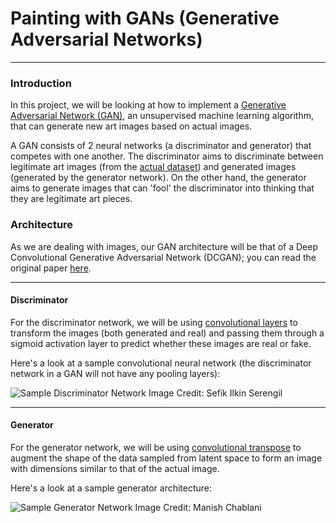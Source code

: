 # Painting with GANs (Generative Adversarial Networks)

---

### Introduction
In this project, we will be looking at how to implement a [Generative Adversarial Network (GAN)](https://en.wikipedia.org/wiki/Generative_adversarial_network), an unsupervised machine learning algorithm, that can generate new art images based on actual images. 

A GAN consists of 2 neural networks (a discriminator and generator) that competes with one another. The discriminator aims to discriminate between legitimate art images (from the [actual dataset](https://www.kaggle.com/thedownhill/art-images-drawings-painting-sculpture-engraving)) and generated images (generated by the generator network). On the other hand, the generator aims to generate images that can 'fool' the discriminator into thinking that they are legitimate art pieces. 


### Architecture
As we are dealing with images, our GAN architecture will be that of a Deep Convolutional Generative Adversarial Network (DCGAN); you can read the original paper [here](https://arxiv.org/abs/1511.06434). 

---

#### Discriminator
For the discriminator network, we will be using [convolutional layers](https://www.tensorflow.org/api_docs/python/tf/layers/conv2d) to transform the images (both generated and real) and passing them through a sigmoid activation layer to predict whether these images are real or fake.

Here's a look at a sample convolutional neural network (the discriminator network in a GAN will not have any pooling layers):

![Sample Discriminator Network](https://i2.wp.com/sefiks.com/wp-content/uploads/2017/11/1508999490138.jpg?resize=1140%2C385)
Image Credit: Sefik Ilkin Serengil

---

#### Generator
For the generator network, we will be using [convolutional transpose](https://www.tensorflow.org/api_docs/python/tf/layers/conv2d_transpose) to augment the shape of the data sampled from latent space to form an image with dimensions similar to that of the actual image.

Here's a look at a sample generator architecture:

![Sample Generator Network](https://cdn-images-1.medium.com/max/1600/1*Tv7wjpBTB0Pg6rWfLm4YSA.png)
Image Credit: Manish Chablani
